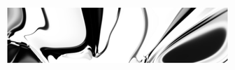 [![neuralart][thumbnail]][link]

[thumbnail]: https://github.com/dstein64/dstein64/blob/neuralart_202101160630/neuralart-thumbnail.jpg?raw=true
[link]: https://github.com/dstein64/dstein64/blob/neuralart_202101160630/neuralart.png?raw=true
